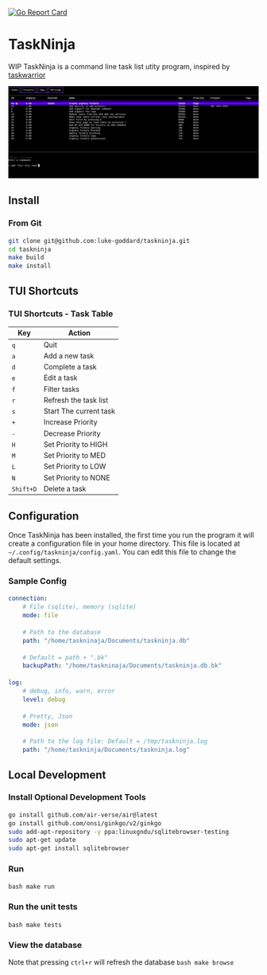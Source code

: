 [![Go Report Card](https://goreportcard.com/badge/github.com/luke-goddard/taskninja)](https://goreportcard.com/report/github.com/luke-goddard/taskninja)

# TaskNinja

WIP TaskNinja is a command line task list utity program, inspired by
[taskwarrior](https://github.com/GothenburgBitFactory/taskwarrior)

![Screenshot](assets/screenshot.png?raw=true "Terminal User Interface Screenshot")

## Install

### From Git

```bash
git clone git@github.com:luke-goddard/taskninja.git
cd taskninja
make build
make install
```

## TUI Shortcuts

### TUI Shortcuts - Task Table

| Key | Action |
| --- | ------ |
| `q` | Quit |
| `a` | Add a new task |
| `d` | Complete a task |
| `e` | Edit a task |
| `f` | Filter tasks |
| `r` | Refresh the task list |
| `s` | Start The current task |
| `+` | Increase Priority|
| `-` | Decrease Priority|
| `H` | Set Priority to HIGH|
| `M` | Set Priority to MED|
| `L` | Set Priority to LOW|
| `N` | Set Priority to NONE|
| `Shift+D` | Delete a task |

## Configuration

Once TaskNinja has been installed, the first time you run the program it will
create a configuration file in your home directory. This file is located at
`~/.config/taskninja/config.yaml`. You can edit this file to change the default
settings.

### Sample Config

```yaml
connection:
    # File (sqlite), memory (sqlite)
    mode: file

    # Path to the database
    path: "/home/taskninaja/Documents/taskninja.db"

    # Default = path + ".bk"
    backupPath: "/home/taskninaja/Documents/taskninja.db.bk"

log:
    # debug, info, warn, error
    level: debug

    # Pretty, Json
    mode: json

    # Path to the log file: Default = /tmp/taskninja.log
    path: "/home/taskninja/Documents/taskninja.log"
```

## Local Development

### Install Optional Development Tools
```bash
go install github.com/air-verse/air@latest
go install github.com/onsi/ginkgo/v2/ginkgo
sudo add-apt-repository -y ppa:linuxgndu/sqlitebrowser-testing
sudo apt-get update
sudo apt-get install sqlitebrowser
```

### Run
```bash make run ```

### Run the unit tests
```bash make tests ```

### View the database
Note that pressing `ctrl+r` will refresh the database
```bash make browse ```

